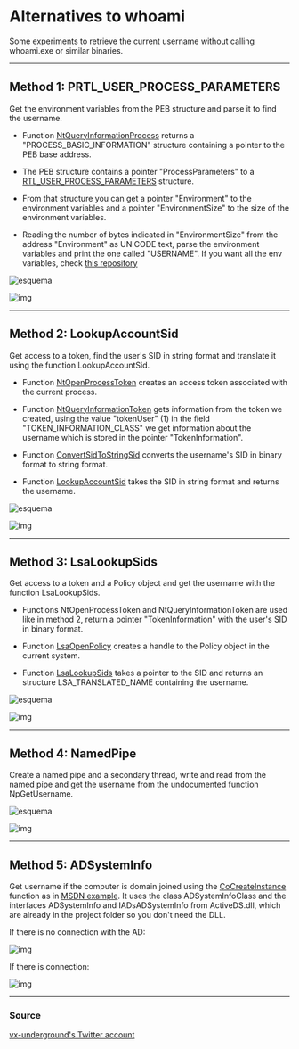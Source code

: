 # Alternatives to whoami

Some experiments to retrieve the current username without calling whoami.exe or similar binaries.


------------------------------------------------

## Method 1: PRTL_USER_PROCESS_PARAMETERS

Get the environment variables from the PEB structure and parse it to find the username.

- Function [NtQueryInformationProcess](https://learn.microsoft.com/en-us/windows/win32/api/winternl/nf-winternl-ntqueryinformationprocess) returns a "PROCESS_BASIC_INFORMATION" structure containing a pointer to the PEB base address.

- The PEB structure contains a pointer "ProcessParameters" to a [RTL_USER_PROCESS_PARAMETERS](https://www.geoffchappell.com/studies/windows/km/ntoskrnl/inc/api/pebteb/rtl_user_process_parameters.htm) structure.

- From that structure you can get a pointer "Environment" to the environment variables and a pointer "EnvironmentSize" to the size of the environment variables.

- Reading the number of bytes indicated in "EnvironmentSize" from the address "Environment" as UNICODE text, parse the environment variables and print the one called "USERNAME". If you want all the env variables, check [this repository](https://github.com/ricardojoserf/StealthyEnv)

![esquema](https://raw.githubusercontent.com/ricardojoserf/ricardojoserf.github.io/master/images/stealthyenv/Screenshot_0.png)

![img](https://github.com/ricardojoserf/ricardojoserf.github.io/blob/master/images/whoamialternatives/Screenshot_1.png?raw=true)

------------------------------------------------

## Method 2: LookupAccountSid

Get access to a token, find the user's SID in string format and translate it using the function LookupAccountSid.

- Function [NtOpenProcessToken](https://learn.microsoft.com/en-us/windows-hardware/drivers/ddi/ntifs/nf-ntifs-ntopenprocesstoken) creates an access token associated with the current process.

- Function [NtQueryInformationToken](https://learn.microsoft.com/en-us/windows-hardware/drivers/ddi/ntifs/nf-ntifs-ntqueryinformationtoken) gets information from the token we created, using the value "tokenUser" (1) in the field "TOKEN_INFORMATION_CLASS" we get information about the username which is stored in the pointer "TokenInformation".

- Function [ConvertSidToStringSid](https://learn.microsoft.com/en-us/windows/win32/api/sddl/nf-sddl-convertsidtostringsida) converts the username's SID in binary format to string format.

- Function [LookupAccountSid](https://learn.microsoft.com/en-us/windows/win32/api/winbase/nf-winbase-lookupaccountsida) takes the SID in string format and returns the username. 

![esquema](https://github.com/ricardojoserf/ricardojoserf.github.io/blob/master/images/whoamialternatives/LookupAccountSid_esquema.png?raw=true)

![img](https://github.com/ricardojoserf/ricardojoserf.github.io/blob/master/images/whoamialternatives/Screenshot_2.png?raw=true)

------------------------------------------------

## Method 3: LsaLookupSids

Get access to a token and a Policy object and get the username with the function LsaLookupSids. 

- Functions NtOpenProcessToken and NtQueryInformationToken are used like in method 2, return a pointer "TokenInformation" with the user's SID in binary format. 

- Function [LsaOpenPolicy](https://learn.microsoft.com/en-us/windows/win32/api/ntsecapi/nf-ntsecapi-lsaopenpolicy) creates a handle to the Policy object in the current system.

- Function [LsaLookupSids](https://learn.microsoft.com/en-us/windows/win32/api/ntsecapi/nf-ntsecapi-lsalookupsids) takes a pointer to the SID and returns an structure LSA_TRANSLATED_NAME containing the username.

![esquema](https://github.com/ricardojoserf/ricardojoserf.github.io/blob/master/images/whoamialternatives/LsaLookupSids_esquema.drawio.png?raw=true)

![img](https://github.com/ricardojoserf/ricardojoserf.github.io/blob/master/images/whoamialternatives/Screenshot_3.png?raw=true)

------------------------------------------------

## Method 4: NamedPipe

Create a named pipe and a secondary thread, write and read from the named pipe and get the username from the undocumented function NpGetUsername. 

![esquema](https://github.com/ricardojoserf/ricardojoserf.github.io/blob/master/images/whoamialternatives/NamedPipe_esquema.png?raw=true)

![img](https://raw.githubusercontent.com/ricardojoserf/ricardojoserf.github.io/master/images/whoamialternatives/Screenshot_4.png)

------------------------------------------------

## Method 5: ADSystemInfo

Get username if the computer is domain joined using the [CoCreateInstance](https://learn.microsoft.com/en-us/windows/win32/api/combaseapi/nf-combaseapi-cocreateinstance) function as in [MSDN example](https://learn.microsoft.com/es-es/windows/win32/api/iads/nn-iads-iadsadsysteminfo). It uses the class ADSystemInfoClass and the interfaces ADSystemInfo and IADsADSystemInfo from ActiveDS.dll, which are already in the project folder so you don't need the DLL.

If there is no connection with the AD:

![img](https://raw.githubusercontent.com/ricardojoserf/ricardojoserf.github.io/master/images/whoamialternatives/Screenshot_5.png)

If there is connection:

![img](https://raw.githubusercontent.com/ricardojoserf/ricardojoserf.github.io/master/images/whoamialternatives/Screenshot_6.png)

------------------------------------------------

### Source

[vx-underground's Twitter account](https://twitter.com/vxunderground)
